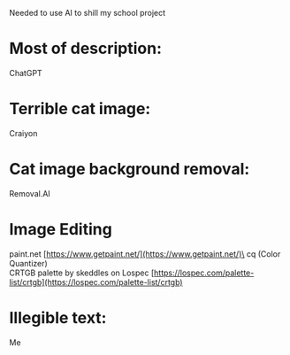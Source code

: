 Needed to use AI to shill my school project

# Most of description:
ChatGPT

# Terrible cat image:
Craiyon

# Cat image background removal:
Removal.AI

# Image Editing
paint.net [https://www.getpaint.net/](https://www.getpaint.net/)\
cq (Color Quantizer) []()\
CRTGB palette by skeddles on Lospec [https://lospec.com/palette-list/crtgb](https://lospec.com/palette-list/crtgb)

# Illegible text:
Me
